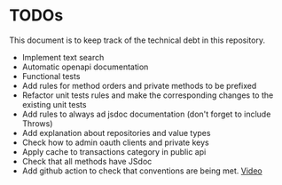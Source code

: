 # TODOs

This document is to keep track of the technical debt in this repository.

- Implement text search
- Automatic openapi documentation
- Functional tests
- Add rules for method orders and private methods to be prefixed
- Refactor unit tests rules and make the corresponding changes to the existing unit tests
- Add rules to always ad jsdoc documentation (don't forget to include Throws)
- Add explanation about repositories and value types
- Check how to admin oauth clients and private keys
- Apply cache to transactions category in public api
- Check that all methods have JSdoc
- Add github action to check that conventions are being met. [Video](https://www.youtube.com/watch?v=ohjMGnEaBxk)
